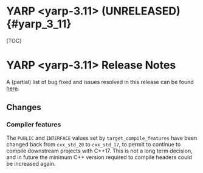 YARP <yarp-3.11> (UNRELEASED)                                         {#yarp_3_11}
============================

[TOC]

YARP <yarp-3.11> Release Notes
=============================


A (partial) list of bug fixed and issues resolved in this release can be found
[here](https://github.com/robotology/yarp/issues?q=label%3A%22Fixed+in%3A+YARP+yarp-3.11%22).


Changes
----------------

### Compiler features

The `PUBLIC` and `INTERFACE` values set by `target_compile_features` have been changed back from `cxx_std_20` to `cxx_std_17`, to permit
to continue to compile downstream projects with C++17. This is not a long term decision, and in future the minimum C++ version required
to compile headers could be increased again.
